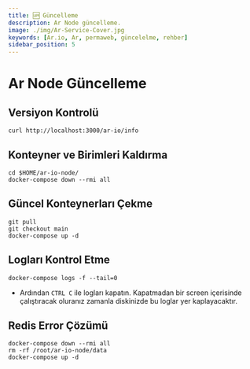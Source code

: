```yaml
---
title: 🆙 Güncelleme
description: Ar Node güncelleme.
image: ./img/Ar-Service-Cover.jpg
keywords: [Ar.io, Ar, permaweb, güncelelme, rehber]
sidebar_position: 5
---
```


# Ar Node Güncelleme 

## Versiyon Kontrolü
```shell
curl http://localhost:3000/ar-io/info
```

## Konteyner ve Birimleri Kaldırma
```shell
cd $HOME/ar-io-node/
docker-compose down --rmi all
```

## Güncel Konteynerları Çekme
```shell
git pull 
git checkout main 
docker-compose up -d
```

## Logları Kontrol Etme
```shell
docker-compose logs -f --tail=0
```
* Ardından `CTRL C` ile logları kapatın. Kapatmadan bir screen içerisinde çalıştıracak oluranız zamanla diskinizde bu loglar yer kaplayacaktır. 


## Redis Error Çözümü
```shell
docker-compose down --rmi all
rm -rf /root/ar-io-node/data  
docker-compose up -d
```